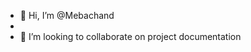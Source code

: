 - 👋 Hi, I’m @Mebachand
-
- 💞️ I’m looking to collaborate on project documentation


<!---
Mebachand/Mebachand is a ✨ special ✨ repository because its `README.md` (this file) appears on your GitHub profile.
You can click the Preview link to take a look at your changes.
--->
